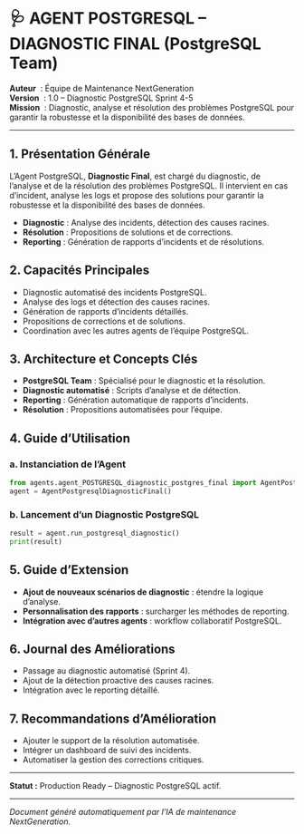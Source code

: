 # 🩺 AGENT POSTGRESQL – DIAGNOSTIC FINAL (PostgreSQL Team)

**Auteur**    : Équipe de Maintenance NextGeneration  
**Version**   : 1.0 – Diagnostic PostgreSQL Sprint 4-5  
**Mission**   : Diagnostic, analyse et résolution des problèmes PostgreSQL pour garantir la robustesse et la disponibilité des bases de données.

---

## 1. Présentation Générale

L’Agent PostgreSQL, **Diagnostic Final**, est chargé du diagnostic, de l’analyse et de la résolution des problèmes PostgreSQL. Il intervient en cas d’incident, analyse les logs et propose des solutions pour garantir la robustesse et la disponibilité des bases de données.

- **Diagnostic** : Analyse des incidents, détection des causes racines.
- **Résolution** : Propositions de solutions et de corrections.
- **Reporting** : Génération de rapports d’incidents et de résolutions.

## 2. Capacités Principales

- Diagnostic automatisé des incidents PostgreSQL.
- Analyse des logs et détection des causes racines.
- Génération de rapports d’incidents détaillés.
- Propositions de corrections et de solutions.
- Coordination avec les autres agents de l’équipe PostgreSQL.

## 3. Architecture et Concepts Clés

- **PostgreSQL Team** : Spécialisé pour le diagnostic et la résolution.
- **Diagnostic automatisé** : Scripts d’analyse et de détection.
- **Reporting** : Génération automatique de rapports d’incidents.
- **Résolution** : Propositions automatisées pour l’équipe.

## 4. Guide d’Utilisation

### a. Instanciation de l’Agent
```python
from agents.agent_POSTGRESQL_diagnostic_postgres_final import AgentPostgresqlDiagnosticFinal
agent = AgentPostgresqlDiagnosticFinal()
```

### b. Lancement d’un Diagnostic PostgreSQL
```python
result = agent.run_postgresql_diagnostic()
print(result)
```

## 5. Guide d’Extension

- **Ajout de nouveaux scénarios de diagnostic** : étendre la logique d’analyse.
- **Personnalisation des rapports** : surcharger les méthodes de reporting.
- **Intégration avec d’autres agents** : workflow collaboratif PostgreSQL.

## 6. Journal des Améliorations

- Passage au diagnostic automatisé (Sprint 4).
- Ajout de la détection proactive des causes racines.
- Intégration avec le reporting détaillé.

## 7. Recommandations d’Amélioration

- Ajouter le support de la résolution automatisée.
- Intégrer un dashboard de suivi des incidents.
- Automatiser la gestion des corrections critiques.

---

**Statut :** Production Ready – Diagnostic PostgreSQL actif.

---

*Document généré automatiquement par l’IA de maintenance NextGeneration.*